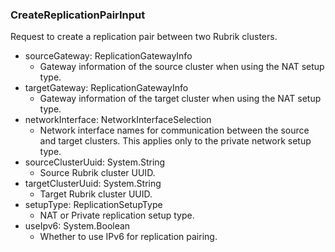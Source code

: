 ### CreateReplicationPairInput
Request to create a replication pair between two Rubrik clusters.

- sourceGateway: ReplicationGatewayInfo
  - Gateway information of the source cluster when using the NAT setup type.
- targetGateway: ReplicationGatewayInfo
  - Gateway information of the target cluster when using the NAT setup type.
- networkInterface: NetworkInterfaceSelection
  - Network interface names for communication between the source and target clusters. This applies only to the private network setup type.
- sourceClusterUuid: System.String
  - Source Rubrik cluster UUID.
- targetClusterUuid: System.String
  - Target Rubrik cluster UUID.
- setupType: ReplicationSetupType
  - NAT or Private replication setup type.
- useIpv6: System.Boolean
  - Whether to use IPv6 for replication pairing.
